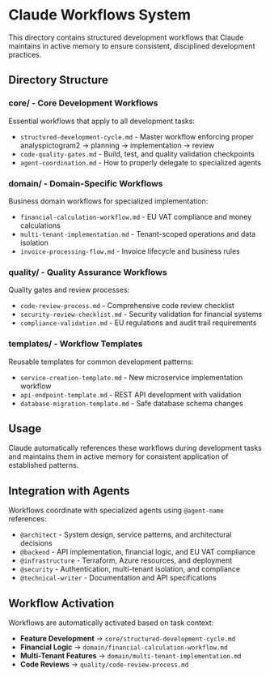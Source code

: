 # Claude Workflows System

This directory contains structured development workflows that Claude maintains in active memory to ensure consistent, disciplined development practices.

## Directory Structure

### **core/** - Core Development Workflows
Essential workflows that apply to all development tasks:
- `structured-development-cycle.md` - Master workflow enforcing proper analyspictogram2 → planning → implementation → review
- `code-quality-gates.md` - Build, test, and quality validation checkpoints
- `agent-coordination.md` - How to properly delegate to specialized agents

### **domain/** - Domain-Specific Workflows
Business domain workflows for specialized implementation:
- `financial-calculation-workflow.md` - EU VAT compliance and money calculations
- `multi-tenant-implementation.md` - Tenant-scoped operations and data isolation
- `invoice-processing-flow.md` - Invoice lifecycle and business rules

### **quality/** - Quality Assurance Workflows  
Quality gates and review processes:
- `code-review-process.md` - Comprehensive code review checklist
- `security-review-checklist.md` - Security validation for financial systems
- `compliance-validation.md` - EU regulations and audit trail requirements

### **templates/** - Workflow Templates
Reusable templates for common development patterns:
- `service-creation-template.md` - New microservice implementation workflow
- `api-endpoint-template.md` - REST API development with validation
- `database-migration-template.md` - Safe database schema changes

## Usage

Claude automatically references these workflows during development tasks and maintains them in active memory for consistent application of established patterns.

## Integration with Agents

Workflows coordinate with specialized agents using `@agent-name` references:
- `@architect` - System design, service patterns, and architectural decisions
- `@backend` - API implementation, financial logic, and EU VAT compliance
- `@infrastructure` - Terraform, Azure resources, and deployment
- `@security` - Authentication, multi-tenant isolation, and compliance
- `@technical-writer` - Documentation and API specifications

## Workflow Activation

Workflows are automatically activated based on task context:
- **Feature Development** → `core/structured-development-cycle.md` 
- **Financial Logic** → `domain/financial-calculation-workflow.md`
- **Multi-Tenant Features** → `domain/multi-tenant-implementation.md`
- **Code Reviews** → `quality/code-review-process.md`